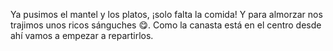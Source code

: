 <gs-attire attire-url="https://raw.githubusercontent.com/MumukiProject/mumuki-guia-gobstones-procedimientos-con-parametros-kids/master/assets/attires/config_1551274896769.json"></gs-attire>

Ya pusimos el mantel y los platos, ¡solo falta la comida! Y para almorzar nos trajimos unos ricos sánguches :yum:. Como la canasta está en el centro desde ahí vamos a empezar a repartirlos.
